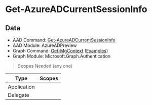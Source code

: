 # Get-AzureADCurrentSessionInfo

## Data

+ AAD Command: [Get-AzureADCurrentSessionInfo](https://docs.microsoft.com/en-us/powershell/module/AzureAD/Get-AzureADCurrentSessionInfo?view=azureadps-2.0-preview)
+ AAD Module: AzureADPreview
+ Graph Command: [Get-MgContext](https://docs.microsoft.com/en-us/powershell/module/Microsoft.Graph.Authentication/Get-MgContext) ([Examples](https://github.com/orgs/msgraph/discussions?discussions_q=Get-MgContext))
+ Graph Module: Microsoft.Graph.Authentication

> Scopes Needed (any one)

|Type|Scopes|
|---|---|
|Application||
|Delegate||

